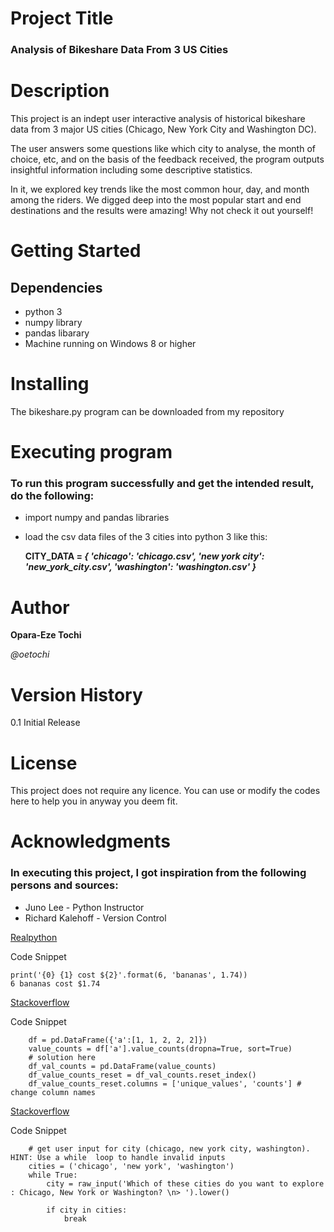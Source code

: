 # Project Title

### Analysis of Bikeshare Data From 3 US Cities

# Description

This project is an indept user interactive analysis of historical bikeshare data from 3 major US cities (Chicago, New York City and Washington DC).

The user answers some questions like which city to analyse, the month of choice, etc, and on the basis of the feedback received, the program outputs insightful information including some descriptive statistics.

In it, we explored key trends like the most common hour, day, and month among the riders.
We digged deep into the most popular start and end destinations and the results were amazing!
Why not check it out yourself!


# Getting Started
## Dependencies
 - python 3
 - numpy library
 - pandas libarary
 - Machine running on Windows 8 or higher
 
 
# Installing
The bikeshare.py program can be downloaded from my repository


# Executing program
### To run this program successfully and get the intended result, do the following:
 - import numpy and pandas libraries
 - load the csv data files of the 3 cities into python 3 like this:

    **CITY_DATA = _{ 'chicago': 'chicago.csv',
              'new york city': 'new_york_city.csv',
              'washington': 'washington.csv' }_**


# Author

__Opara-Eze Tochi__

*@oetochi*


# Version History
0.1
Initial Release

# License

 This project does not require any licence. You can use or modify the codes here to help you in anyway you deem fit.


# Acknowledgments

### In executing this project, I got inspiration from the following persons and sources:

* Juno Lee - Python Instructor
* Richard Kalehoff - Version Control

[Realpython](https://realpython.com/python-formatted-output/)

Code Snippet

    print('{0} {1} cost ${2}'.format(6, 'bananas', 1.74))
    6 bananas cost $1.74

[Stackoverflow](https://stackoverflow.com/questions/47136436/python-pandas-convert-value-counts-output-to-dataframe)

Code Snippet

        df = pd.DataFrame({'a':[1, 1, 2, 2, 2]})
        value_counts = df['a'].value_counts(dropna=True, sort=True)
        # solution here
        df_val_counts = pd.DataFrame(value_counts)
        df_value_counts_reset = df_val_counts.reset_index()
        df_value_counts_reset.columns = ['unique_values', 'counts'] # change column names

[Stackoverflow](https://stackoverflow.com/questions/53086118/python-for-dummies-using-the-bakeshare-data)

Code Snippet

        # get user input for city (chicago, new york city, washington). HINT: Use a while  loop to handle invalid inputs
        cities = ('chicago', 'new york', 'washington')
        while True:
            city = raw_input('Which of these cities do you want to explore : Chicago, New York or Washington? \n> ').lower()

            if city in cities:
                break
